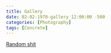 ```yaml
---
title: Gallery
date: 02-02-1970-gallery 12:00:00 -500
categories: [Photography]
tags: [Concrete]
---
```

[Random shit](/assets/pages/galley.html)